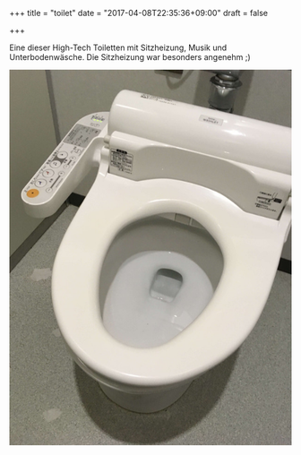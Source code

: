 +++
title = "toilet"
date = "2017-04-08T22:35:36+09:00"
draft = false

+++

Eine dieser High-Tech Toiletten mit Sitzheizung, Musik und Unterbodenwäsche.
Die Sitzheizung war besonders angenehm ;)

![Kawaii](/img/minis/toilet.JPG)
